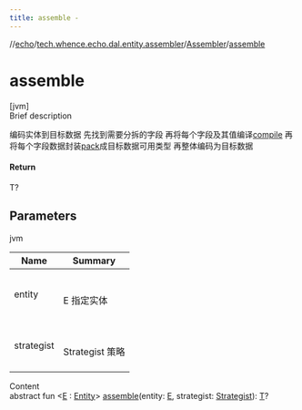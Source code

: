 ```yaml
---
title: assemble -
---
```

//[echo](../../index.md)/[tech.whence.echo.dal.entity.assembler](../index.md)/[Assembler](index.md)/[assemble](assemble.md)



# assemble  
[jvm]  
Brief description  


编码实体到目标数据 先找到需要分拆的字段 再将每个字段及其值编译[compile](compile.md) 再将每个字段数据封装[pack](pack.md)成目标数据可用类型 再整体编码为目标数据



#### Return  


T?



## Parameters  
  
jvm  
  
|  Name|  Summary| 
|---|---|
| entity| <br><br>E 指定实体<br><br>
| strategist| <br><br>Strategist 策略<br><br>
  
  
Content  
abstract fun <[E](assemble.md) : [Entity](../../tech.whence.echo.dal.entity/-entity/index.md)> [assemble](assemble.md)(entity: [E](assemble.md), strategist: [Strategist](../../tech.whence.echo.strategy/-strategist/index.md)): [T](index.md)?  



